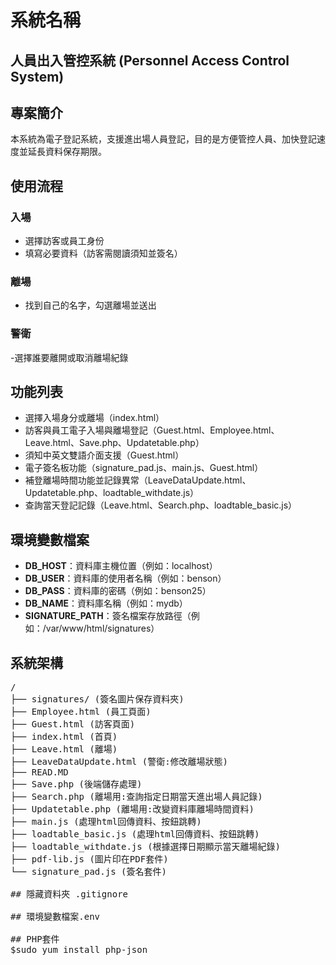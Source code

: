 # 系統名稱  
## 人員出入管控系統 (Personnel Access Control System)

## 專案簡介  
本系統為電子登記系統，支援進出場人員登記，目的是方便管控人員、加快登記速度並延長資料保存期限。

## 使用流程  

### 入場  
- 選擇訪客或員工身份  
- 填寫必要資料（訪客需閱讀須知並簽名）  

### 離場  
- 找到自己的名字，勾選離場並送出  

### 警衛  
-選擇誰要離開或取消離場紀錄

## 功能列表  
- 選擇入場身分或離場（index.html）
- 訪客與員工電子入場與離場登記（Guest.html、Employee.html、Leave.html、Save.php、Updatetable.php）
- 須知中英文雙語介面支援（Guest.html）
- 電子簽名板功能（signature_pad.js、main.js、Guest.html）
- 補登離場時間功能並記錄異常（LeaveDataUpdate.html、Updatetable.php、loadtable_withdate.js）
- 查詢當天登記記錄（Leave.html、Search.php、loadtable_basic.js）

## 環境變數檔案
- **DB_HOST**：資料庫主機位置（例如：localhost）
- **DB_USER**：資料庫的使用者名稱（例如：benson）
- **DB_PASS**：資料庫的密碼（例如：benson25）
- **DB_NAME**：資料庫名稱（例如：mydb）
- **SIGNATURE_PATH**：簽名檔案存放路徑（例如：/var/www/html/signatures）
## 系統架構  
<pre>
/
├── signatures/ (簽名圖片保存資料夾)
├── Employee.html (員工頁面)
├── Guest.html (訪客頁面)
├── index.html (首頁)
├── Leave.html (離場)
├── LeaveDataUpdate.html (警衛:修改離場狀態)
├── READ.MD 
├── Save.php (後端儲存處理)
├── Search.php (離場用:查詢指定日期當天進出場人員記錄)
├── Updatetable.php (離場用:改變資料庫離場時間資料)
├── main.js (處理html回傳資料、按鈕跳轉)
├── loadtable_basic.js (處理html回傳資料、按鈕跳轉)
├── loadtable_withdate.js (根據選擇日期顯示當天離場紀錄)
├── pdf-lib.js (圖片印在PDF套件)
└── signature_pad.js (簽名套件)

## 隱藏資料夾 .gitignore

## 環境變數檔案.env

## PHP套件
$sudo yum install php-json
</pre>